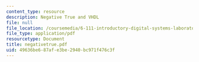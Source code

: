 ```yaml
---
content_type: resource
description: Negative True and VHDL
file: null
file_location: /coursemedia/6-111-introductory-digital-systems-laboratory-fall-2002/49636be687afe3be2940bc971f476c3f_negativetrue.pdf
file_type: application/pdf
resourcetype: Document
title: negativetrue.pdf
uid: 49636be6-87af-e3be-2940-bc971f476c3f
---
```

